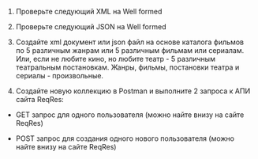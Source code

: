 1. Проверьте следующий XML на Well formed

2. Проверьте следующий JSON на Well formed

3. Создайте xml документ или json файл на основе каталога фильмов по 5 различным жанрам или 5 различным фильмам или сериалам. Или, если не любите кино, но любите театр - 5 различным театральным постановкам. Жанры, фильмы, постановки театра и сериалы - произвольные.

4. Создайте новую коллекцию в Postman и выполните 2 запроса к АПИ сайта ReqRes:

* GET запрос для одного пользователя (можно найте внизу на сайте ReqRes)

* POST запрос для создания одного нового пользователя (можно найте внизу на сайте ReqRes)
